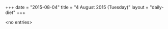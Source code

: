 +++
date = "2015-08-04"
title = "4 August 2015 (Tuesday)"
layout = "daily-diet"
+++


\<no entries\>
